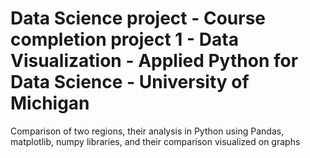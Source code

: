 # Data Science project - Course completion project 1 - Data Visualization - Applied Python for Data Science - University of Michigan
Comparison of two regions, their analysis in Python using Pandas, matplotlib, numpy libraries, and their comparison visualized on graphs
